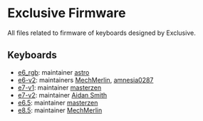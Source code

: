 # Exclusive Firmware

All files related to firmware of keyboards designed by Exclusive.

## Keyboards

* [e6_rgb](./e6_rgb/): maintainer [astro](https://github.com/yulei)
* [e6-v2](./e6v2/): maintainers [MechMerlin](https://github.com/mechmerlin), [amnesia0287](https://github.com/amnesia0287)
* [e7-v1](./e7v1): maintainer [masterzen](https://github.com/masterzen)
* [e7-v2](./e7v2): maintainer [Aidan Smith](https://github.com/Aidan-OS)
* [e6.5](./e65): maintainer [masterzen](https://github.com/masterzen)
* [e8.5](./e85): maintainer [MechMerlin](https://github.com/mechmerlin)
